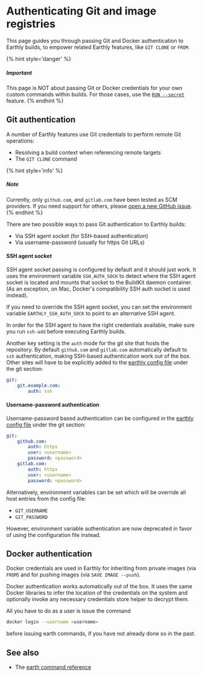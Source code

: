 # Authenticating Git and image registries

This page guides you through passing Git and Docker authentication to Earthly builds, to empower related Earthly features, like `GIT CLONE` or `FROM`.

{% hint style='danger' %}
##### Important

This page is NOT about passing Git or Docker credentials for your own custom commands within builds. For those cases, use the [`RUN --secret`](../earthfile/earthfile.md#run) feature.
{% endhint %}

## Git authentication

A number of Earthly features use Git credentials to perform remote Git operations:

* Resolving a build context when referencing remote targets
* The `GIT CLONE` command

{% hint style='info' %}
##### Note

Currently, only `github.com`, and `gitlab.com` have been tested as SCM providers. If you need support for others, please [open a new GitHub issue](https://github.com/earthly/earthly/issues/new).
{% endhint %}

There are two possible ways to pass Git authentication to Earthly builds:

* Via SSH agent socket (for SSH-based authentication)
* Via username-password (usually for https Git URLs)

#### SSH agent socket

SSH agent socket passing is configured by default and it should just work. It uses the environment variable `SSH_AUTH_SOCK` to detect where the SSH agent socket is located and mounts that socket to the BuildKit daemon container. (As an exception, on Mac, Docker's compatibility SSH auth socket is used instead).

If you need to override the SSH agent socket, you can set the environment variable `EARTHLY_SSH_AUTH_SOCK` to point to an alternative SSH agent.

In order for the SSH agent to have the right credentials available, make sure you run `ssh-add` before executing Earthly builds.

Another key setting is the `auth` mode for the git site that hosts the repository. By default `github.com` and `gitlab.com` automatically default to `ssh` authentication, making SSH-based authentication work out of the box. Other sites will have to be explicitly added to the [earthly config file](../earth-config/earth-config.md) under the git section:

```yaml
git:
    git.example.com:
        auth: ssh
```

#### Username-password authentication

Username-password based authentication can be configured in the [earthly config file](../earth-config/earth-config.md) under the git section: 

```yaml
git:
    github.com:
        auth: https
        user: <username>
        password: <password>
    gitlab.com:
        auth: https
        user: <username>
        password: <password>
```

Alternatively, environment variables can be set which will be override all host entries from the config file:

* `GIT_USERNAME`
* `GIT_PASSWORD`

However, environment variable authentication are now deprecated in favor of using the configuration file instead.

## Docker authentication

Docker credentials are used in Earthly for inheriting from private images (via `FROM`) and for pushing images (via `SAVE IMAGE --push`).

Docker authentication works automatically out of the box. It uses the same Docker libraries to infer the location of the credentials on the system and optionally invoke any necessary credentials store helper to decrypt them.

All you have to do as a user is issue the command

```bash
docker login --username <username>
```

before issuing earth commands, if you have not already done so in the past.

## See also

* The [earth command reference](../earth-command/earth-command.md)
